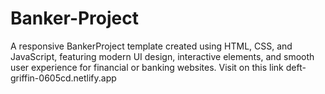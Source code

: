 # Banker-Project
A responsive BankerProject template created using HTML, CSS, and JavaScript, featuring modern UI design, interactive elements, and smooth user experience for financial or banking websites.
Visit on this link  deft-griffin-0605cd.netlify.app

